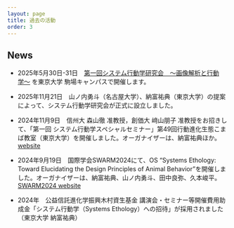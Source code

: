 ```yaml
---
layout: page
title: 過去の活動
order: 3
---
```


## News

- 2025年5月30日-31日　[第一回システム行動学研究会　〜画像解析と行動学〜](/event_01/conference01_home.md)  を東京大学 駒場キャンパスで開催します。
  
- 2025年11月21日　山ノ内勇斗（名古屋大学）、納富祐典（東京大学）の提案によって、システム行動学研究会が正式に設立しました。

- 2024年11月9日　信州大 森山徹 准教授，創価大 﨑山朋子 准教授をお招きして、「第一回 システム行動学スペシャルセミナー」第49回行動進化生態こまば教室（東京大学）を開催しました。オーガナイザーは、納富祐典ほか。
  [website](https://sites.google.com/site/komabaecoevo/past_seminor/%E7%AC%AC49%E5%9B%9E-%E7%AC%AC%E4%B8%80%E5%9B%9E-%E3%82%B7%E3%82%B9%E3%83%86%E3%83%A0%E8%A1%8C%E5%8B%95%E5%AD%A6%E3%82%B9%E3%83%9A%E3%82%B7%E3%83%A3%E3%83%AB%E3%82%BB%E3%83%9F%E3%83%8A%E3%83%BC?authuser=0)

- 2024年9月19日　国際学会SWARM2024にて、OS “Systems Ethology: Toward Elucidating the Design Principles of Animal Behavior”を開催しました。オーガナイザーは、納富祐典、山ノ内勇斗、田中良弥、久本峻平。
  [SWARM2024 website](https://www.swarm-systems.org/swarm2024/organized-sessions#h.emxq8numwflp)

- 2024年　公益信託進化学振興木村資生基金 講演会・セミナー等開催費用助成金「システム行動学（Systems Ethology）への招待」が採用されました（東京大学 納富祐典）
